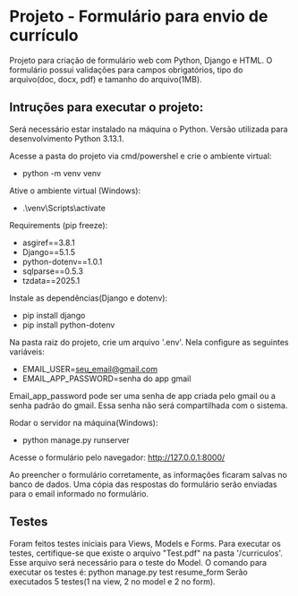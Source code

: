 # Projeto - Formulário para envio de currículo
 Projeto para criação de formulário web com Python, Django e HTML. O formulário possui validações para campos obrigatórios, tipo do arquivo(doc, docx, pdf) e tamanho do arquivo(1MB).

 ## Intruções para executar o projeto:
 
Será necessário estar instalado na máquina o Python. Versão utilizada para desenvolvimento Python 3.13.1.

Acesse a pasta do projeto via cmd/powershel e crie o ambiente virtual: 

- python -m venv venv

Ative o ambiente virtual (Windows):

- .\venv\Scripts\activate

Requirements (pip freeze):

- asgiref==3.8.1
- Django==5.1.5
- python-dotenv==1.0.1
- sqlparse==0.5.3
- tzdata==2025.1

Instale as dependências(Django e dotenv): 

- pip install django
- pip install python-dotenv

Na pasta raiz do projeto, crie um arquivo '.env'. Nela configure as seguintes variáveis:
- EMAIL_USER=seu_email@gmail.com
- EMAIL_APP_PASSWORD=senha do app gmail

Email_app_password pode ser uma senha de app criada pelo gmail ou a senha padrão do gmail. Essa senha não será compartilhada com o sistema.

Rodar o servidor na máquina(Windows):

- python manage.py runserver

Acesse o formulário pelo navegador: http://127.0.0.1:8000/

Ao preencher o formulário corretamente, as informações ficaram salvas no banco de dados. Uma cópia das respostas do formulário serão enviadas para o email informado no formulário.

## Testes

Foram feitos testes iniciais para Views, Models e Forms.
Para executar os testes, certifique-se que existe o arquivo "Test.pdf" na pasta '/curriculos'. Esse arquivo será necessário para o teste do Model.
O comando para executar os testes é: python manage.py test resume_form
Serão executados 5 testes(1 na view, 2 no model e 2 no form).
 

